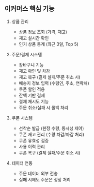 ## 이커머스 핵심 기능
1. 상품 관리
    - 상품 정보 조회 (가격, 재고)
    - 재고 실시간 확인
    - 인기 상품 통계 (최근 3일, Top 5)

2. 주문/결제 시스템
    - 장바구니 기능
    - 재고 확인 및 차감
    - 재고 복구 (결제 실패/주문 취소 시)
    - 배송지 정보 입력 (수령인, 주소, 연락처)
    - 쿠폰 할인 적용
    - 잔액 기반 결제
    - 결제 재시도 기능
    - 주문 취소/실패 시 롤백 처리

3. 쿠폰 시스템
    - 선착순 발급 (한정 수량, 동시성 제어)
    - 쿠폰 재고 관리 (수량 차감/마감 처리)
    - 쿠폰 유효성 검증
    - 사용 이력 관리
    - 쿠폰 복구 (결제 실패/주문 취소 시)

4. 데이터 연동
    - 주문 데이터 외부 전송
    - 실패 시에도 주문은 정상 처리